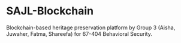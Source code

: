 # SAJL-Blockchain
Blockchain-based heritage preservation platform by Group 3 (Aisha, Juwaher, Fatma, Shareefa) for 67-404 Behavioral Security.
